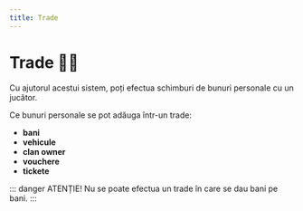 ```yaml
---
title: Trade
---
```


# Trade 🧑‍🔧
Cu ajutorul acestui sistem, poți efectua schimburi de bunuri personale cu un jucător.

Ce bunuri personale se pot adăuga într-un trade:
- **bani**
- **vehicule**
- **clan owner**
- **vouchere**
- **tickete**

::: danger ATENȚIE!
Nu se poate efectua un trade în care se dau bani pe bani.
:::
